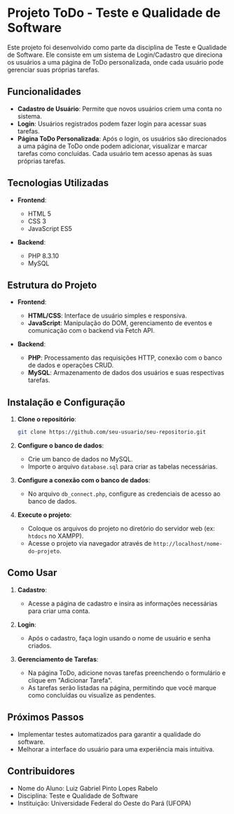 # Projeto ToDo - Teste e Qualidade de Software

Este projeto foi desenvolvido como parte da disciplina de Teste e Qualidade de Software. Ele consiste em um sistema de Login/Cadastro que direciona os usuários a uma página de ToDo personalizada, onde cada usuário pode gerenciar suas próprias tarefas.

## Funcionalidades

- **Cadastro de Usuário**: Permite que novos usuários criem uma conta no sistema.
- **Login**: Usuários registrados podem fazer login para acessar suas tarefas.
- **Página ToDo Personalizada**: Após o login, os usuários são direcionados a uma página de ToDo onde podem adicionar, visualizar e marcar tarefas como concluídas. Cada usuário tem acesso apenas às suas próprias tarefas.

## Tecnologias Utilizadas

- **Frontend**:
  - HTML 5
  - CSS 3
  - JavaScript ES5

- **Backend**:
  - PHP 8.3.10
  - MySQL

## Estrutura do Projeto

- **Frontend**: 
  - **HTML/CSS**: Interface de usuário simples e responsiva.
  - **JavaScript**: Manipulação do DOM, gerenciamento de eventos e comunicação com o backend via Fetch API.

- **Backend**:
  - **PHP**: Processamento das requisições HTTP, conexão com o banco de dados e operações CRUD.
  - **MySQL**: Armazenamento de dados dos usuários e suas respectivas tarefas.

## Instalação e Configuração

1. **Clone o repositório**:
    ```bash
    git clone https://github.com/seu-usuario/seu-repositorio.git
    ```

2. **Configure o banco de dados**:
   - Crie um banco de dados no MySQL.
   - Importe o arquivo `database.sql` para criar as tabelas necessárias.

3. **Configure a conexão com o banco de dados**:
   - No arquivo `db_connect.php`, configure as credenciais de acesso ao banco de dados.

4. **Execute o projeto**:
   - Coloque os arquivos do projeto no diretório do servidor web (ex: `htdocs` no XAMPP).
   - Acesse o projeto via navegador através de `http://localhost/nome-do-projeto`.

## Como Usar

1. **Cadastro**:
   - Acesse a página de cadastro e insira as informações necessárias para criar uma conta.

2. **Login**:
   - Após o cadastro, faça login usando o nome de usuário e senha criados.

3. **Gerenciamento de Tarefas**:
   - Na página ToDo, adicione novas tarefas preenchendo o formulário e clique em "Adicionar Tarefa".
   - As tarefas serão listadas na página, permitindo que você marque como concluídas ou visualize as pendentes.

## Próximos Passos

- Implementar testes automatizados para garantir a qualidade do software.
- Melhorar a interface do usuário para uma experiência mais intuitiva.

## Contribuidores

- Nome do Aluno: Luiz Gabriel Pinto Lopes Rabelo
- Disciplina: Teste e Qualidade de Software
- Instituição: Universidade Federal do Oeste do Pará (UFOPA)
